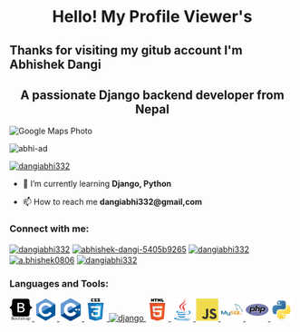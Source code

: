 <h1 align="center">Hello!  My Profile  Viewer's<br></h1>
  <h2>Thanks for visiting my gitub account I'm Abhishek Dangi</h2> 
<h2 align="center">A passionate Django backend developer from Nepal</h2>
<!-- <img align="right" alt="Coding" width="400" src="https://network-king.net/wp-content/uploads/2023/05/AdobeStock_231619969.jpeg"> -->
<img src="https://maps.googleapis.com/maps/api/streetview?size=600x400&location=Latitude,Longitude&fov=80&heading=70&pitch=0" alt="Google Maps Photo">


<p align="left"> <img src="https://komarev.com/ghpvc/?username=abhi-ad&label=Profile%20views&color=0e75b6&style=flat" alt="abhi-ad" /> </p>

<p align="left"> <a href="https://twitter.com/dangiabhi332" target="blank"><img src="https://img.shields.io/twitter/follow/dangiabhi332?logo=twitter&style=for-the-badge" alt="dangiabhi332" /></a> </p>

- 🌱 I’m currently learning **Django, Python**

- 📫 How to reach me **dangiabhi332@gmail,com**

<h3 align="left">Connect with me:</h3>
<p align="left">
<a href="https://twitter.com/dangiabhi332" target="blank"><img align="center" src="https://raw.githubusercontent.com/rahuldkjain/github-profile-readme-generator/master/src/images/icons/Social/twitter.svg" alt="dangiabhi332" height="30" width="40" /></a>
<a href="https://linkedin.com/in/abhishek-dangi-5405b9265" target="blank"><img align="center" src="https://raw.githubusercontent.com/rahuldkjain/github-profile-readme-generator/master/src/images/icons/Social/linked-in-alt.svg" alt="abhishek-dangi-5405b9265" height="30" width="40" /></a>
<a href="https://fb.com/dangiabhi332" target="blank"><img align="center" src="https://raw.githubusercontent.com/rahuldkjain/github-profile-readme-generator/master/src/images/icons/Social/facebook.svg" alt="dangiabhi332" height="30" width="40" /></a>
<a href="https://instagram.com/a.bhishek0806" target="blank"><img align="center" src="https://raw.githubusercontent.com/rahuldkjain/github-profile-readme-generator/master/src/images/icons/Social/instagram.svg" alt="a.bhishek0806" height="30" width="40" /></a>
<a href="https://www.youtube.com/c/dangiabhi332" target="blank"><img align="center" src="https://raw.githubusercontent.com/rahuldkjain/github-profile-readme-generator/master/src/images/icons/Social/youtube.svg" alt="dangiabhi332" height="30" width="40" /></a>
</p>

<h3 align="left">Languages and Tools:</h3>
<p align="left"> <a href="https://getbootstrap.com" target="_blank" rel="noreferrer"> <img src="https://raw.githubusercontent.com/devicons/devicon/master/icons/bootstrap/bootstrap-plain-wordmark.svg" alt="bootstrap" width="40" height="40"/> </a> <a href="https://www.cprogramming.com/" target="_blank" rel="noreferrer"> <img src="https://raw.githubusercontent.com/devicons/devicon/master/icons/c/c-original.svg" alt="c" width="40" height="40"/> </a> <a href="https://www.w3schools.com/cpp/" target="_blank" rel="noreferrer"> <img src="https://raw.githubusercontent.com/devicons/devicon/master/icons/cplusplus/cplusplus-original.svg" alt="cplusplus" width="40" height="40"/> </a> <a href="https://www.w3schools.com/css/" target="_blank" rel="noreferrer"> <img src="https://raw.githubusercontent.com/devicons/devicon/master/icons/css3/css3-original-wordmark.svg" alt="css3" width="40" height="40"/> </a> <a href="https://www.djangoproject.com/" target="_blank" rel="noreferrer"> <img src="https://cdn.worldvectorlogo.com/logos/django.svg" alt="django" width="40" height="40"/> </a> <a href="https://www.w3.org/html/" target="_blank" rel="noreferrer"> <img src="https://raw.githubusercontent.com/devicons/devicon/master/icons/html5/html5-original-wordmark.svg" alt="html5" width="40" height="40"/> </a> <a href="https://www.java.com" target="_blank" rel="noreferrer"> <img src="https://raw.githubusercontent.com/devicons/devicon/master/icons/java/java-original.svg" alt="java" width="40" height="40"/> </a> <a href="https://developer.mozilla.org/en-US/docs/Web/JavaScript" target="_blank" rel="noreferrer"> <img src="https://raw.githubusercontent.com/devicons/devicon/master/icons/javascript/javascript-original.svg" alt="javascript" width="40" height="40"/> </a> <a href="https://www.mysql.com/" target="_blank" rel="noreferrer"> <img src="https://raw.githubusercontent.com/devicons/devicon/master/icons/mysql/mysql-original-wordmark.svg" alt="mysql" width="40" height="40"/> </a> <a href="https://www.php.net" target="_blank" rel="noreferrer"> <img src="https://raw.githubusercontent.com/devicons/devicon/master/icons/php/php-original.svg" alt="php" width="40" height="40"/> </a> <a href="https://www.python.org" target="_blank" rel="noreferrer"> <img src="https://raw.githubusercontent.com/devicons/devicon/master/icons/python/python-original.svg" alt="python" width="40" height="40"/> </a> </p>



